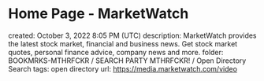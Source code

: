 # Home Page - MarketWatch

created: October 3, 2022 8:05 PM (UTC)
description: MarketWatch provides the latest stock market, financial and business news. Get stock market quotes, personal finance advice, company news and more.
folder: BOOKMRKS-MTHRFCKR / SEARCH PARTY MTHRFCKR! / Open Directory Search
tags: open directory
url: https://media.marketwatch.com/video